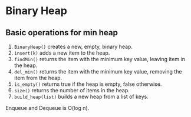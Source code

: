 # Binary Heap

## Basic operations for min heap

1. `BinaryHeap()` creates a new, empty, binary heap.
2. `insert(k)` adds a new item to the heap.
3. `findMin()` returns the item with the minimum key value, leaving item in the heap.
4. `del_min()` returns the item with the minimum key value, removing the item from the heap.
5. `is_empty()` returns true if the heap is empty, false otherwise.
6. `size()` returns the number of items in the heap.
7. `build_heap(list)` builds a new heap from a list of keys.

Enqueue and Dequeue is O(log n).
